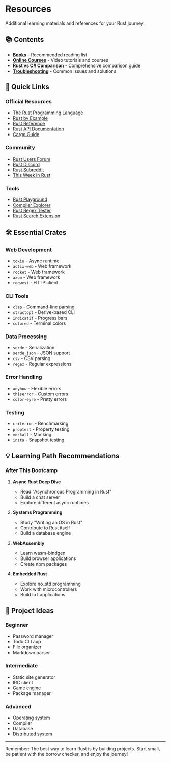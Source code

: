 # Resources

Additional learning materials and references for your Rust journey.

## 📚 Contents

- **[Books](books.md)** - Recommended reading list
- **[Online Courses](online-courses.md)** - Video tutorials and courses
- **[Rust vs C# Comparison](rust-vs-csharp.md)** - Comprehensive comparison guide
- **[Troubleshooting](troubleshooting.md)** - Common issues and solutions

## 🔗 Quick Links

### Official Resources
- [The Rust Programming Language](https://doc.rust-lang.org/book/)
- [Rust by Example](https://doc.rust-lang.org/rust-by-example/)
- [Rust Reference](https://doc.rust-lang.org/reference/)
- [Rust API Documentation](https://doc.rust-lang.org/std/)
- [Cargo Guide](https://doc.rust-lang.org/cargo/)

### Community
- [Rust Users Forum](https://users.rust-lang.org/)
- [Rust Discord](https://discord.gg/rust-lang)
- [Rust Subreddit](https://www.reddit.com/r/rust/)
- [This Week in Rust](https://this-week-in-rust.org/)

### Tools
- [Rust Playground](https://play.rust-lang.org/)
- [Compiler Explorer](https://godbolt.org/)
- [Rust Regex Tester](https://rustexp.lpil.uk/)
- [Rust Search Extension](https://rust.extension.sh/)

## 🛠️ Essential Crates

### Web Development
- `tokio` - Async runtime
- `actix-web` - Web framework
- `rocket` - Web framework
- `axum` - Web framework
- `reqwest` - HTTP client

### CLI Tools
- `clap` - Command-line parsing
- `structopt` - Derive-based CLI
- `indicatif` - Progress bars
- `colored` - Terminal colors

### Data Processing
- `serde` - Serialization
- `serde_json` - JSON support
- `csv` - CSV parsing
- `regex` - Regular expressions

### Error Handling
- `anyhow` - Flexible errors
- `thiserror` - Custom errors
- `color-eyre` - Pretty errors

### Testing
- `criterion` - Benchmarking
- `proptest` - Property testing
- `mockall` - Mocking
- `insta` - Snapshot testing

## 💡 Learning Path Recommendations

### After This Bootcamp

1. **Async Rust Deep Dive**
   - Read "Asynchronous Programming in Rust"
   - Build a chat server
   - Explore different async runtimes

2. **Systems Programming**
   - Study "Writing an OS in Rust"
   - Contribute to Rust itself
   - Build a database engine

3. **WebAssembly**
   - Learn wasm-bindgen
   - Build browser applications
   - Create npm packages

4. **Embedded Rust**
   - Explore no_std programming
   - Work with microcontrollers
   - Build IoT applications

## 🎯 Project Ideas

### Beginner
- Password manager
- Todo CLI app
- File organizer
- Markdown parser

### Intermediate
- Static site generator
- IRC client
- Game engine
- Package manager

### Advanced
- Operating system
- Compiler
- Database
- Distributed system

---

Remember: The best way to learn Rust is by building projects. Start small, be patient with the borrow checker, and enjoy the journey!
